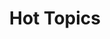 ---
ee_id: '4260'
site: '1'
type: '2'
long_id: 2015-014 Hot Topics
url: 2015-014-hot-topics
title: Hot Topics
year: '2015'
medium: Foam pool noodles, socks
commission:
add_credit:
dims: 140 cm x variable width x variable depth
pitch:
ps:
live_url:
related:
youtube:
imgs: hot-topics-2015-014-full-database-team-JL.jpg,hot-topics-2015-014-detail-database-team-JL.jpg
subheading:
year2: '2015'
download:
add_credits:
related_code:
layout: things-i-made
---